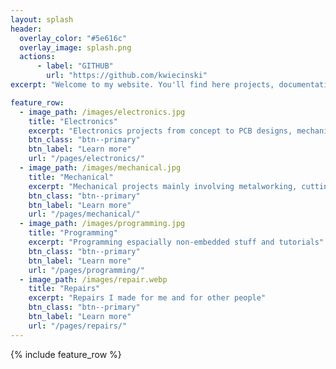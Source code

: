 ```yaml
---
layout: splash
header:
  overlay_color: "#5e616c"
  overlay_image: splash.png
  actions:
      - label: "GITHUB"
        url: "https://github.com/kwiecinski"
excerpt: "Welcome to my website. You'll find here projects, documentation, and other hobby-related things. <br> Feel free to check out my GitHub as well"

feature_row:
  - image_path: /images/electronics.jpg
    title: "Electronics"
    excerpt: "Electronics projects from concept to PCB designs, mechanical and microcontroller programming"
    btn_class: "btn--primary"
    btn_label: "Learn more"
    url: "/pages/electronics/"
  - image_path: /images/mechanical.jpg
    title: "Mechanical"
    excerpt: "Mechanical projects mainly involving metalworking, cutting, welding."
    btn_class: "btn--primary"
    btn_label: "Learn more"
    url: "/pages/mechanical/"
  - image_path: /images/programming.jpg
    title: "Programming"
    excerpt: "Programming espacially non-embedded stuff and tutorials"
    btn_class: "btn--primary"
    btn_label: "Learn more"
    url: "/pages/programming/"
  - image_path: /images/repair.webp
    title: "Repairs"
    excerpt: "Repairs I made for me and for other people"
    btn_class: "btn--primary"
    btn_label: "Learn more"
    url: "/pages/repairs/"
---
```

{% include feature_row %}